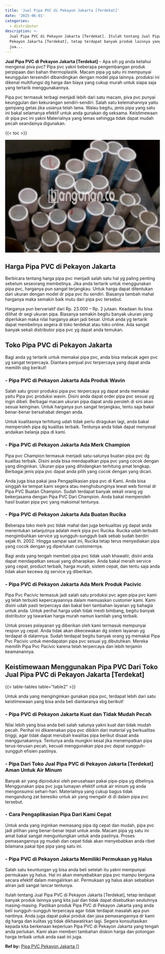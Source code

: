 ```yaml
---
title: 'Jual Pipa PVC di Pekayon Jakarta [Terdekat]'
date: '2025-06-01'
categories:
  - distributor
description: >-
  Jual Pipa PVC di Pekayon Jakarta [Terdekat]. Itulah tentang Jual Pipa PVC di
  Pekayon Jakarta [Terdekat], tetap terdapat banyak produk lainnya yang kita
  jua...
---
```


**Jual Pipa PVC di Pekayon Jakarta \[Terdekat\]** – Apa sih yg anda ketahui mengenai piva pvc? Pipa pvc yakni beberapa pengembangan produk perpipaan dari bahan thermoplastik. Macam pipa yg satu ini mempunyai keunggulan tersendiri dibandingkan dengan model pipa lainnya. produksi ini dikenal multifungsi dg harga dan biaya yang cukup murah untuk siapa saja yang tertarik menggunakannya.

Pipa pvc termasuk terbagi menjadi lebih dari satu macam, piva pvc punyai keunggulan dan kekurangan sendiri-sendiri. Salah satu kelemahannya yaitu gampang getas jika usianya telah lama. Walau begitu, jenis pipa yang satu ini bakal selamanya efektif untuk anda gunakan dg seksama. Keistimewaan dr pipa pvc ini yakni Materialnya yang lemas sehingga tidak dapat mudah pecah seandainya digunakan.

{{< toc >}}

![Jual Pipa PVC di Pekayon Jakarta [Terdekat]](/images/jaul-pipa-pvc-12.png)

## Harga Pipa PVC di Pekayon Jakarta

Berbicara tentang harga pipa pvc menjadi salah satu hal yg paling penting sebelum seseorang membelinya. Jika anda tertarik untuk menggunakan pipa pvc, harganya pun sangat terjangkau. Untuk harga dapat ditentukan dari ukuran dengan model dr pipa pvc itu sendiri. Biasanya tambah mahal harganya maka semakin baik mutu dari pipa pvc tersebut.

Harganya pun bervariatif dari Rp. 23.000 – Rp. 2 jutaan. Keadaan itu bisa dilihat dr segi ukuran pipa. Biasanya semakin begitu banyak ukuran yang diperlukan maka nilai harganya akan jadi besar. Untuk anda yg tertarik dapat membelinya segera di toko terdekat atau toko online. Ada sangat banyak sekali distributor pipa pvc yg dapat anda temukan.

## Toko Pipa PVC di Pekayon Jakarta

Bagi anda yg tertarik untuk memakai pipa pvc, anda bisa melacak agen pvc yg sangat terpercaya. Diantara penjual pvc terpercaya yang dapat anda memilih sbg berikut!

### \- Pipa PVC di Pekayon Jakarta Ada Produk Wavin

Salah satu grosir produksi pipa pvc terpercaya yg dapat anda memakai yaitu Pipa pvc produksi wavin. Disini anda dapat order pipa pvc sesuai yg ingin dibeli. Berbagai macam ukuran pipa dapat anda peroleh di sini akan sesuai keinginan. Untuk harganya pun sangat terjangkau, tentu saja bakal benar-benar bersahabat dengan anda.

Untuk kualitasnya terhitung udah tidak perlu diragukan lagi, anda bakal memperoleh pipa dg kualitas terbaik. Tentunya anda tidak dapat menyesal andaikan belanja pipa di kami.

### \- Pipa PVC di Pekayon Jakarta Ada Merk Champion

Pipa pvc Champion termasuk menjadi satu-satunya buatan pipa pvc dg kualitas terbaik. Disini anda bisa mendapatkan pipa pvc yang cocok dengan yang diinginkan. Ukuran pipa yang dihidangkan terhitung amat lengkap. Berbagai jenis pipa pvc dapat anda pilih yang cocok dengan yang dicari.

Anda juga bisa pakai jasa Pengaplikasian pipa pvc di Kami. Anda bisa singgah ke tempat kami segera atau menghubunginya lewat web formal dr Pipa PVC Buatan Champion. Sudah terdapat banyak sekali orang yg bekerjasama dengan Pipa PVC Dari Champion. Anda bakal memperoleh hasil buatan pipa pvc yang maksimal tentunya.

### \- Pipa PVC di Pekayon Jakarta Ada Buatan Rucika

Beberapa toko merk pvc tidak mahal dan juga berkualitas yg dapat anda menentukan selanjutnya adalah merk pipa pvc Rucika. Rucika udah terbukti mengimbuhkan service yg sungguh-sungguh baik sebab sudah berdiri sejak th. 2002. Hingga sampai saat ini, Rucika tetap terus menyediakan pipa yang cocok dengan yg diperlukan customernya.

Bagi anda yang tengah membeli pipa pvc tidak usah khawatir, disini anda dapat mendapatkan sesuai yang diharapkan. Anda bakal meraih service yang cepat, product terbaik, harga murah, sistem cepat, dan tentu saja anda tidak akan kecewa dg service yg diberikan.

### \- Pipa PVC di Pekayon Jakarta Ada Merk Produk Pacivic

Pipa Pvc Pacivic termasuk jadi salah satu produksi pvc agen pipa pvc kami yg telah terbukti kepercayaannya dalam memuaskan customer kami. Kami disini udah pasti terpercaya dan bakal beri tambahan layanan yg bahagia untuk anda. Untuk perihal harga udah tidak mesti bimbang, begitu banyak distributor yg tawarkan harga murah namun kamilah yang terbaik.

Untuk proses pelayanan yg diberikan oleh kami termasuk mempunyai respon yg cepat. Anda tidak akan dikecewakan dg sistem layanan yg terdapat di dalamnya. Sudah terdapat begitu banyak orang yg memakai Pipa Pvc Pacivic untuk mendapatan pipa pvc sesuai yg dibutuhkan. Mereka memilih Pipa Pvc Pacivic karena telah terpercaya dan lebih terjamin keamanannya.

## Keistimewaan Menggunakan Pipa PVC Dari Toko Jual Pipa PVC di Pekayon Jakarta \[Terdekat\]

{{< table-tables table="table2" >}}

Untuk anda yang menginginkan gunakan pipa pvc, terdapat lebih dari satu keistimewaan yang bisa anda beli diantaranya sbg berikut!

### \- Pipa PVC di Pekayon Jakarta Kuat dan Tidak Mudah Pecah

Nilai lebih yang bisa anda beli salah satunya yakni kuat dan tidak mudah pecah. Perihal ini dikarenakan pipa pvc dibikin dari material yg berkualitas tinggi, agar tidak dapat merubah kwalitas pipa berikut disaat anda menggunakannya. Tentunya anda mungkin kesal jika menempatkan pipa terus-terusan pecah, kecuali menggunakan pipa pvc dapat sungguh-sungguh efisien pastinya.

### \- Pipa Dari Toko Jual Pipa PVC di Pekayon Jakarta \[Terdekat\] Aman Untuk Air Minum

Banyak air yang diproduksi oleh perusahaan pakai pipa-pipa yg dibelinya. Menggunakan pipa pvc juga lumayan efektif untuk air minum yg anda mengonsumsi sehari-hari. Materialnya yang cukup bagus tidak mengandung zat beresiko untuk air yang mengalir di di dalam pipa pvc tersebut.

### \- Cara Pengaplikasian Pipa Dari Kami Cepat

Untuk anda yang inginkan memasang pipa dg cepat dan mudah, pipa pvc jadi pilihan yang benar-benar tepat untuk anda. Macam pipa yg satu ini amat bakal sangat menguntungkan untuk anda pastinya. Proses pemasangannya yg mudah dan cepat tidak akan menyebabkan anda ribet bilamana pakai tipe pipa yang satu ini.

### \- Pipa PVC di Pekayon Jakarta Memiliki Permukaan yg Halus

Salah satu keuntungan yg bisa anda beli setelah itu yakni mempunyai permukaan yg halus. Hal ini akan menyebabkan pipa pvc mampu berguna secara efektif dalam mengalirkan air. Permukaan yg halus akan sebabkan aliran jadi sangat lancar tentunya.

Itulah tentang Jual Pipa PVC di Pekayon Jakarta \[Terdekat\], tetap terdapat banyak produk lainnya yang kita jual dan tidak dapat disebutkan seutuhnya masing-masing. Pastikan produk Pipa PVC di Pekayon Jakarta yang anda beli sungguh-sungguh terpercaya agar tidak terdapat masalah apa pun nantinya. Anda juga dapat pakai produk dan jasa pemasangannya dr kami dg harga dan kulitas yg tidak dikhawatirkan lagi. Segera konsultasikan kepada kita berkenaan keperluan Pipa PVC di Pekayon Jakarta yang tengah anda perlukan. Kami akan memberi tambahan diskon harga dan potongan harga terbaik untuk anda saat ini juga.

**Ref by:** [Pipa PVC Pekayon Jakarta []](https://id.wikipedia.org/wiki/Pipa)
